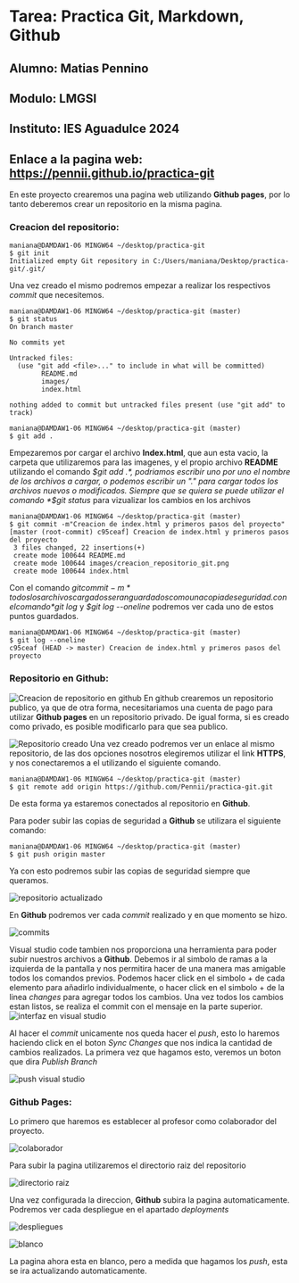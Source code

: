 # Tarea: Practica Git, Markdown, Github

## Alumno: Matias Pennino
## Modulo: LMGSI
## Instituto: IES Aguadulce 2024
## Enlace a la pagina web: https://pennii.github.io/practica-git

En este proyecto crearemos una pagina web utilizando **Github pages**, por lo tanto deberemos crear un repositorio en la misma pagina.

### Creacion del repositorio:

```
maniana@DAMDAW1-06 MINGW64 ~/desktop/practica-git
$ git init
Initialized empty Git repository in C:/Users/maniana/Desktop/practica-git/.git/
```

Una vez creado el mismo podremos empezar a realizar los respectivos _commit_ que necesitemos. 

```
maniana@DAMDAW1-06 MINGW64 ~/desktop/practica-git (master)
$ git status
On branch master

No commits yet

Untracked files:
  (use "git add <file>..." to include in what will be committed)
        README.md
        images/
        index.html

nothing added to commit but untracked files present (use "git add" to track)

maniana@DAMDAW1-06 MINGW64 ~/desktop/practica-git (master)
$ git add .
```
Empezaremos por cargar el archivo **Index.html**, que aun esta vacio, la carpeta que utilizaremos para las imagenes, y el propio archivo **README** utilizando el comando *$git add .*, podriamos escribir uno por uno el nombre de los archivos a cargar, o podemos escribir un "." para cargar todos los archivos nuevos o modificados.
Siempre que se quiera se puede utilizar el comando *$git status* para vizualizar los cambios en los archivos

```
maniana@DAMDAW1-06 MINGW64 ~/desktop/practica-git (master)
$ git commit -m"Creacion de index.html y primeros pasos del proyecto"
[master (root-commit) c95ceaf] Creacion de index.html y primeros pasos del proyecto
 3 files changed, 22 insertions(+)
 create mode 100644 README.md
 create mode 100644 images/creacion_repositorio_git.png
 create mode 100644 index.html
```
Con el comando *$git commit -m* todos los archivos cargados seran guardados como una copia de seguridad. con el comando *$git log* y *$git log --oneline* podremos ver cada uno de estos puntos guardados.

```
maniana@DAMDAW1-06 MINGW64 ~/desktop/practica-git (master)
$ git log --oneline
c95ceaf (HEAD -> master) Creacion de index.html y primeros pasos del proyecto
```

### Repositorio en Github:

![Creacion de repositorio en github](images/documentacion/creacion_repositorio_git.png)
En github crearemos un repositorio publico, ya que de otra forma, necesitariamos una cuenta de pago para utilizar **Github pages** en un repositorio privado. De igual forma, si es creado como privado, es posible modificarlo para que sea publico.

![Repositorio creado](images/documentacion/conexion_github.png)
Una vez creado podremos ver un enlace al mismo repositorio, de las dos opciones nosotros elegiremos utilizar el link **HTTPS**, y nos conectaremos a el utilizando el siguiente comando.
```
maniana@DAMDAW1-06 MINGW64 ~/desktop/practica-git (master)
$ git remote add origin https://github.com/Pennii/practica-git.git
```
De esta forma ya estaremos conectados al repositorio en **Github**.

Para poder subir las copias de seguridad a **Github** se utilizara el siguiente comando:
```
maniana@DAMDAW1-06 MINGW64 ~/desktop/practica-git (master)
$ git push origin master
```

Ya con esto podremos subir las copias de seguridad siempre que queramos.

![repositorio actualizado](images/documentacion/repositorio_subido.png)

En **Github** podremos ver cada *commit* realizado y en que momento se hizo.

![commits](images/documentacion/commits.png)

Visual studio code tambien nos proporciona una herramienta para poder subir nuestros archivos a **Github**. Debemos ir al simbolo de ramas a la izquierda de la pantalla y nos permitira hacer de una manera mas amigable todos los comandos previos. Podemos hacer click en el simbolo + de cada elemento para añadirlo individualmente, o hacer click en el simbolo + de la linea *changes* para agregar todos los cambios. Una vez todos los cambios estan listos, se realiza el commit con el mensaje en la parte superior.
![interfaz en visual studio](images/documentacion/interfaz_vs.png)

Al hacer el *commit* unicamente nos queda hacer el *push*, esto lo haremos haciendo click en el boton *Sync Changes* que nos indica la cantidad de cambios realizados. La primera vez que hagamos esto, veremos un boton que dira *Publish Branch*

![push visual studio](images/documentacion/push_vs.png)

### Github Pages:

Lo primero que haremos es establecer al profesor como colaborador del proyecto.

![colaborador](images/documentacion/colaborador.png)

Para subir la pagina utilizaremos el directorio raiz del repositorio

![directorio raiz](images/documentacion/directrio_pages.png)

Una vez configurada la direccion, **Github** subira la pagina automaticamente. Podremos ver cada despliegue en el apartado _deployments_

![despliegues](images/documentacion/deployments.png)

![blanco](images/documentacion/pagina_blanco.png)

La pagina ahora esta en blanco, pero a medida que hagamos los *push*, esta se ira actualizando automaticamente.
